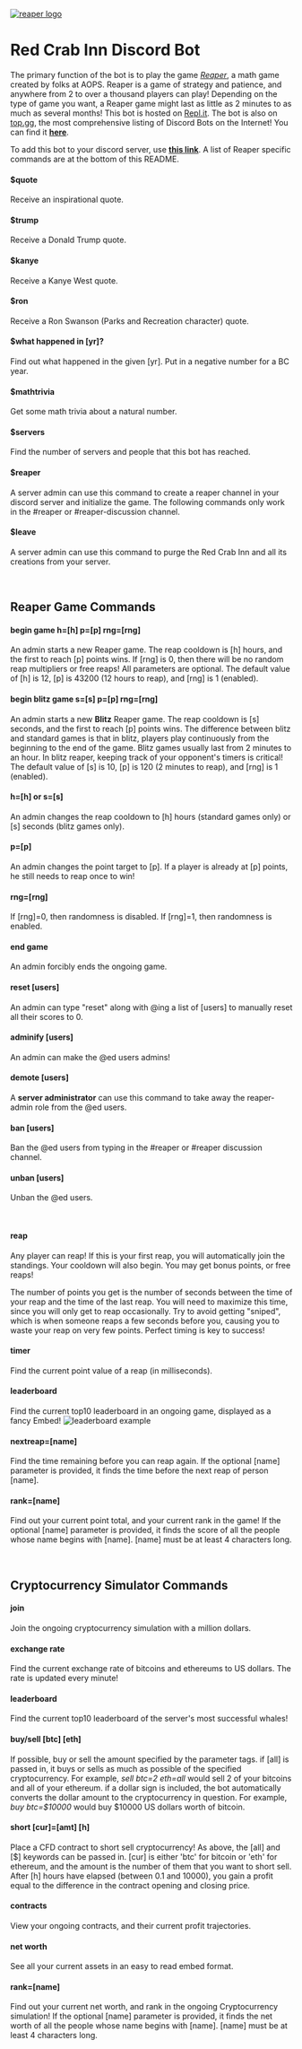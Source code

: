 [<img alt="reaper logo" src="reaper.png">](https://discord.com/api/oauth2/authorize?client_id=791162942459478016&permissions=2080894065&scope=bot)
# Red Crab Inn Discord Bot
The primary function of the bot is to play the game *[Reaper](https://artofproblemsolving.com/reaper)*, a math game created by folks at AOPS. Reaper is a game of strategy and patience, and anywhere from 2 to over a thousand players can play! Depending on the type of game you want, a Reaper game might last as little as 2 minutes to as much as several months! This bot is hosted on [Repl.it](https://repl.it/~).
The bot is also on [top.gg](https://top.gg/), the most comprehensive listing of Discord Bots on the Internet! You can find it **[here](https://top.gg/bot/791162942459478016)**.

To add this bot to your discord server, use **[this link](https://discord.com/api/oauth2/authorize?client_id=791162942459478016&permissions=2080894065&scope=bot)**. A list of Reaper specific commands are at the bottom of this README.

#### $quote
Receive an inspirational quote.

#### $trump
Receive a Donald Trump quote.

#### $kanye
Receive a Kanye West quote.

#### $ron
Receive a Ron Swanson (Parks and Recreation character) quote.

#### $what happened in [yr]?
Find out what happened in the given [yr]. Put in a negative number for a BC year.

#### $mathtrivia
Get some math trivia about a natural number.

#### $servers
Find the number of servers and people that this bot has reached.

#### $reaper
A server admin can use this command to create a reaper channel in your discord server and initialize the game.
The following commands only work in the #reaper or #reaper-discussion channel.

#### $leave
A server admin can use this command to purge the Red Crab Inn and all its creations from your server.

<br />

## Reaper Game Commands

#### begin game h=[h] p=[p] rng=[rng]
An admin starts a new Reaper game. The reap cooldown is [h] hours, and the first to reach [p] points wins. If [rng] is 0, then there will be no random reap multipliers or free reaps! All parameters are optional. The default value of [h] is 12, [p] is 43200 (12 hours to reap), and [rng] is 1 (enabled).

#### begin blitz game s=[s] p=[p] rng=[rng]
An admin starts a new **Blitz** Reaper game. The reap cooldown is [s] seconds, and the first to reach [p] points wins. The difference between blitz and standard games is that in blitz, players play continuously from the beginning to the end of the game. Blitz games usually last from 2 minutes to an hour. In blitz reaper, keeping track of your opponent's timers is critical! The default value of [s] is 10, [p] is 120 (2 minutes to reap), and [rng] is 1 (enabled).

#### h=[h] or s=[s]
An admin changes the reap cooldown to [h] hours (standard games only) or [s] seconds (blitz games only).

#### p=[p]
An admin changes the point target to [p]. If a player is already at [p] points, he still needs to reap once to win!

#### rng=[rng]
If [rng]=0, then randomness is disabled. If [rng]=1, then randomness is enabled.

#### end game
An admin forcibly ends the ongoing game.

#### reset [users]
An admin can type "reset" along with @ing a list of [users] to manually reset all their scores to 0.

#### adminify [users]
An admin can make the @ed users admins!

#### demote [users]
A **server administrator** can use this command to take away the reaper-admin role from the @ed users.

#### ban [users]
Ban the @ed users from typing in the #reaper or #reaper discussion channel.

#### unban [users]
Unban the @ed users.

<br />

#### reap
Any player can reap! If this is your first reap, you will automatically join the standings. Your cooldown will also begin. You may get bonus points, or free reaps!

The number of points you get is the number of seconds between the time of your reap and the time of the last reap. You will need to maximize this time, since you will only get to reap occasionally. Try to avoid getting "sniped", which is when someone reaps a few seconds before you, causing you to waste your reap on very few points. Perfect timing is key to success!

#### timer
Find the current point value of a reap (in milliseconds).

#### leaderboard
Find the current top10 leaderboard in an ongoing game, displayed as a fancy Embed!
<img alt="leaderboard example" src="leaderboard.PNG">

#### nextreap=[name]
Find the time remaining before you can reap again. If the optional [name] parameter is provided, it finds the time before the next reap of person [name].

#### rank=[name]
Find out your current point total, and your current rank in the game! If the optional [name] parameter is provided, it finds the score of all the people whose name begins with [name]. [name] must be at least 4 characters long.

<br />

## Cryptocurrency Simulator Commands

#### join
Join the ongoing cryptocurrency simulation with a million dollars.

#### exchange rate
Find the current exchange rate of bitcoins and ethereums to US dollars. The rate is updated every minute!

#### leaderboard
Find the current top10 leaderboard of the server's most successful whales!

#### buy/sell [btc] [eth]
If possible, buy or sell the amount specified by the parameter tags. if [all] is passed in, it buys or sells as much as possible of the specified cryptocurrency. For example, *sell btc=2 eth=all* would sell 2 of your bitcoins and all of your ethereum. if a dollar sign is included, the bot automatically converts the dollar amount to the cryptocurrency in question. For example, *buy btc=$10000* would buy $10000 US dollars worth of bitcoin.

#### short [cur]=[amt] [h]
Place a CFD contract to short sell cryptocurrency! As above, the [all] and [$] keywords can be passed in. [cur] is either 'btc' for bitcoin or 'eth' for ethereum, and the amount is the number of them that you want to short sell. After [h] hours have elapsed (between 0.1 and 10000), you gain a profit equal to the difference in the contract opening and closing price.

#### contracts
View your ongoing contracts, and their current profit trajectories.

#### net worth
See all your current assets in an easy to read embed format.

#### rank=[name]
Find out your current net worth, and rank in the ongoing Cryptocurrency simulation! If the optional [name] parameter is provided, it finds the net worth of all the people whose name begins with [name]. [name] must be at least 4 characters long.